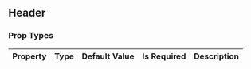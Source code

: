## Header 



### Prop Types
Property | Type | Default Value | Is Required | Description
:--- | :--- | :--- | :--- | :---